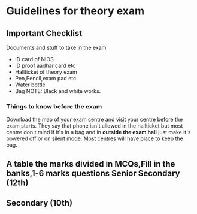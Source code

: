 # Guidelines for theory exam

## Important Checklist

Documents and stuff to take in the exam 

- ID card of NIOS 
- ID proof aadhar card etc
- Hallticket of theory exam
- Pen,Pencil,exam pad etc
- Water bottle
- Bag
NOTE: Black and white works.

### Things to know **before** the exam

Download the map of your exam centre and visit your centre before the exam starts. They say that phone isn't allowed in the hallticket but most centre don't mind if it's in a bag and in **outside the exam hall** just make it's powered off or on silent mode. Most centres will have place to keep the bag.

A table the marks divided in MCQs,Fill in the banks,1-6 marks questions
Senior Secondary (12th)
--------------------------------


Secondary (10th)
--------------------------------




